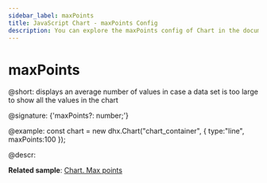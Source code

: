 ```yaml
---
sidebar_label: maxPoints
title: JavaScript Chart - maxPoints Config 
description: You can explore the maxPoints config of Chart in the documentation of the DHTMLX JavaScript UI library. Browse developer guides and API reference, try out code examples and live demos, and download a free 30-day evaluation version of DHTMLX Suite 7.
---
```


# maxPoints

@short: displays an average number of values in case a data set is too large to show all the values in the chart

@signature: {'maxPoints?: number;'}

@example:
const chart = new dhx.Chart("chart_container", {
	type:"line",
	maxPoints:100
});

@descr:

**Related sample**: [Chart. Max points](https://snippet.dhtmlx.com/6917eudu)

[comment]: # (@related: chart/configuration_properties.md#main-properties)
